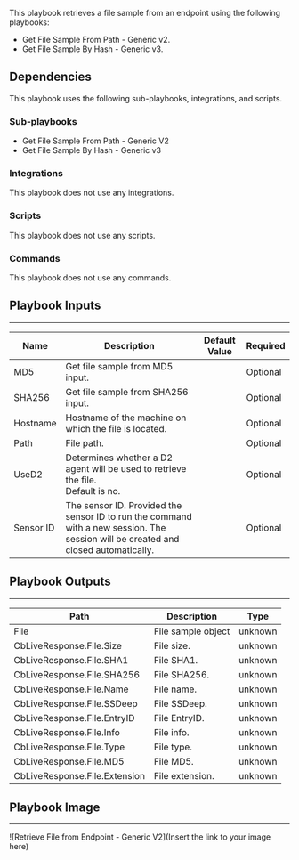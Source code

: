 This playbook retrieves a file sample from an endpoint using the following playbooks:
- Get File Sample From Path - Generic v2.
- Get File Sample By Hash - Generic v3.

## Dependencies
This playbook uses the following sub-playbooks, integrations, and scripts.

### Sub-playbooks
* Get File Sample From Path - Generic V2
* Get File Sample By Hash - Generic v3

### Integrations
This playbook does not use any integrations.

### Scripts
This playbook does not use any scripts.

### Commands
This playbook does not use any commands.

## Playbook Inputs
---

| **Name** | **Description** | **Default Value** | **Required** |
| --- | --- | --- | --- |
| MD5 | Get file sample from MD5 input. |  | Optional |
| SHA256 | Get file sample from SHA256 input. |  | Optional |
| Hostname | Hostname of the machine on which the file is located. |  | Optional |
| Path | File path. |  | Optional |
| UseD2 | Determines whether a D2 agent will be used to retrieve the file.<br/>Default is no. |  | Optional |
| Sensor ID | The sensor ID. Provided the sensor ID to run the command with a new session. The session will be created and closed automatically. |  | Optional |

## Playbook Outputs
---

| **Path** | **Description** | **Type** |
| --- | --- | --- |
| File | File sample object | unknown |
| CbLiveResponse.File.Size | File size. | unknown |
| CbLiveResponse.File.SHA1 | File SHA1. | unknown |
| CbLiveResponse.File.SHA256 | File SHA256. | unknown |
| CbLiveResponse.File.Name | File name. | unknown |
| CbLiveResponse.File.SSDeep | File SSDeep. | unknown |
| CbLiveResponse.File.EntryID | File EntryID. | unknown |
| CbLiveResponse.File.Info | File info. | unknown |
| CbLiveResponse.File.Type | File type. | unknown |
| CbLiveResponse.File.MD5 | File MD5. | unknown |
| CbLiveResponse.File.Extension | File extension. | unknown |

## Playbook Image
---
![Retrieve File from Endpoint - Generic V2](Insert the link to your image here)